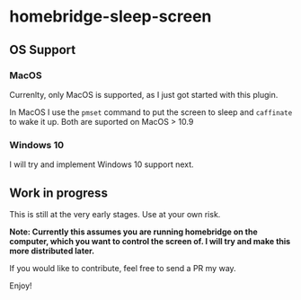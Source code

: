 # homebridge-sleep-screen

## OS Support

### MacOS

Currenlty, only MacOS is supported, as I just got started with this plugin.

In MacOS I use the `pmset` command to put the screen to sleep and `caffinate` to wake it up.
Both are suported on MacOS > 10.9

### Windows 10

I will try and implement Windows 10 support next.

## Work in progress

This is still at the very early stages.
Use at your own risk.

**Note: Currently this assumes you are running homebridge on the computer, which you want to control the screen of. I will try and make this more distributed later.**

If you would like to contribute, feel free to send a PR my way.

Enjoy!
